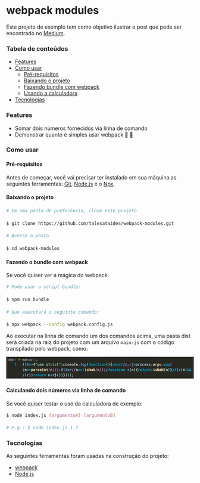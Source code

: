 # webpack modules

Este projeto de exemplo tem como objetivo ilustrar o post que pode ser
encontrado no [Medium].

### Tabela de conteúdos

* [Features](#features)
* [Como usar](#como-usar)
  * [Pré-requisitos](#pré-requisitos)
  * [Baixando o projeto](#baixando-o-projeto)
  * [Fazendo bundle com webpack](#fazendo-o-bundle-com-webpack)
  * [Usando a calculadora](#calculando-dois-números-via-linha-de-comando)
* [Tecnologias](#tecnologias)

### Features

- Somar dois números fornecidos via linha de comando
- Demonstrar quanto é simples usar webpack 🥳 🥳

### Como usar

#### Pré-requisitos

Antes de começar, você vai precisar ter instalado em sua máquina as seguintes ferramentas:
[Git](https://git-scm.com), [Node.js](https://nodejs.org/en/) e o [Npx](https://www.npmjs.com/package/npx).

#### Baixando o projeto

```bash
# Em uma pasta de preferência, clone este projeto

$ git clone https://github.com/talesataides/webpack-modules.git

# Acesse a pasta 

$ cd webpack-modules
```

#### Fazendo o bundle com webpack

Se você quiser ver a mágica do webpack:

```bash
# Pode usar o script bundle:

$ npm run bundle

# Que executará o seguinte comando:

$ npx webpack --config webpack.config.js
```

Ao executar na linha de comando um dos comandos acima, uma pasta dist será criada na raiz do projeto com um arquivo `main.js` com o código transpilado pelo webpack, como: 

![Imagem com o código após bundle webpack][example]

#### Calculando dois números via linha de comando

Se você quiser testar o uso da calculadora de exemplo:

```bash
$ node index.js [argumentoA] [argumentoB]

# e.g.: $ node index.js 1 2
```

### Tecnologias

As seguintes ferramentas foram usadas na construção do projeto:

- [webpack](https://webpack.js.org/)
- [Node.js](https://nodejs.org/en/)


[Medium]: http://www.reddit.com
[example]: ./screenshots/example.png